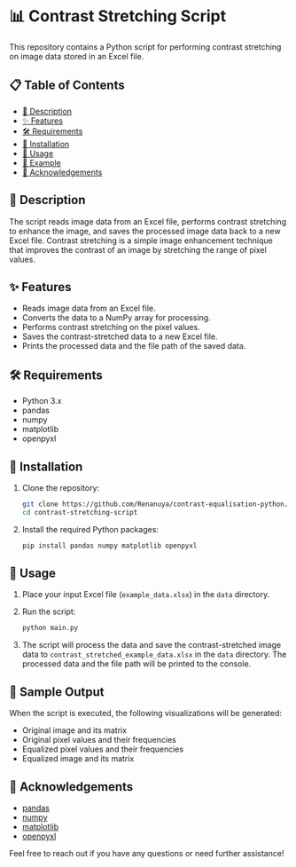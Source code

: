 # 📊 Contrast Stretching Script

This repository contains a Python script for performing contrast stretching on image data stored in an Excel file.

## 📋 Table of Contents
- [📖 Description](#-description)
- [✨ Features](#-features)
- [🛠️ Requirements](#-requirements)
- [💾 Installation](#-installation)
- [🚀 Usage](#-usage)
- [📝 Example](#-example)
- [🙏 Acknowledgements](#-acknowledgements)

## 📖 Description

The script reads image data from an Excel file, performs contrast stretching to enhance the image, and saves the processed image data back to a new Excel file. Contrast stretching is a simple image enhancement technique that improves the contrast of an image by stretching the range of pixel values.

## ✨ Features

- Reads image data from an Excel file.
- Converts the data to a NumPy array for processing.
- Performs contrast stretching on the pixel values.
- Saves the contrast-stretched data to a new Excel file.
- Prints the processed data and the file path of the saved data.

## 🛠️ Requirements

- Python 3.x
- pandas
- numpy
- matplotlib
- openpyxl

## 💾 Installation

1. Clone the repository:
   ```sh
   git clone https://github.com/Renanuya/contrast-equalisation-python.git
   cd contrast-stretching-script
   ```

2. Install the required Python packages:
   ```sh
   pip install pandas numpy matplotlib openpyxl
   ```

## 🚀 Usage

1. Place your input Excel file (`example_data.xlsx`) in the `data` directory.

2. Run the script:
   ```sh
   python main.py
   ```

3. The script will process the data and save the contrast-stretched image data to `contrast_stretched_example_data.xlsx` in the `data` directory. The processed data and the file path will be printed to the console.

## 📸 Sample Output 

When the script is executed, the following visualizations will be generated:
- Original image and its matrix
- Original pixel values and their frequencies
- Equalized pixel values and their frequencies
- Equalized image and its matrix

## 🙏 Acknowledgements

- [pandas](https://pandas.pydata.org/)
- [numpy](https://numpy.org/)
- [matplotlib](https://matplotlib.org/)
- [openpyxl](https://openpyxl.readthedocs.io/)

Feel free to reach out if you have any questions or need further assistance!

